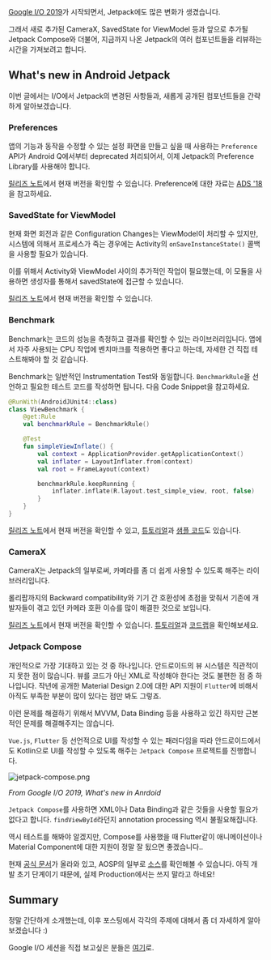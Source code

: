 [Google I/O 2019](https://events.google.com/io/)가 시작되면서, Jetpack에도 많은 변화가 생겼습니다.

그래서 새로 추가된 CameraX, SavedState for ViewModel 등과 앞으로 추가될 Jetpack Compose와 더불어, 지금까지 나온 Jetpack의 여러 컴포넌트들을 리뷰하는 시간을 가져보려고 합니다.



## What's new in Android Jetpack

이번 글에서는 I/O에서 Jetpack의 변경된 사항들과, 새롭게 공개된 컴포넌트들을 간략하게 알아보겠습니다.

### Preferences

앱의 기능과 동작을 수정할 수 있는 설정 화면을 만들고 싶을 때 사용하는 `Preference` API가 Android Q에서부터 deprecated 처리되어서, 이제 Jetpack의 Preference Library를 사용해야 합니다.

[릴리즈 노트](https://developer.android.com/jetpack/androidx/releases/preference)에서 현재 버전을 확인할 수 있습니다. Preference에 대한 자료는 [ADS '18](https://www.youtube.com/watch?v=PS9jhuHECEQ)을 참고하세요.



### SavedState for ViewModel

현재 화면 회전과 같은 Configuration Changes는 ViewModel이 처리할 수 있지만, 시스템에 의해서 프로세스가 죽는 경우에는 Activity의 `onSaveInstanceState()` 콜백을 사용할 필요가 있습니다.

이를 위해서 Activity와 ViewModel 사이의 추가적인 작업이 필요했는데, 이 모듈을 사용하면 생성자를 통해서 savedState에 접근할 수 있습니다.

[릴리즈 노트](https://developer.android.com/jetpack/androidx/releases/savedstate)에서 현재 버전을 확인할 수 있습니다.



### Benchmark

Benchmark는 코드의 성능을 측정하고 결과를 확인할 수 있는 라이브러리입니다. 앱에서 자주 사용되는 CPU 작업에 벤치마크를 적용하면 좋다고 하는데, 자세한 건 직접 테스트해봐야 할 것 같습니다.

Benchmark는 일반적인 Instrumentation Test와 동일합니다. `BenchmarkRule`을 선언하고 필요한 테스트 코드를 작성하면 됩니다. 다음 Code Snippet을 참고하세요.

```kotlin
@RunWith(AndroidJUnit4::class)
class ViewBenchmark {
    @get:Rule
    val benchmarkRule = BenchmarkRule()

    @Test
    fun simpleViewInflate() {
        val context = ApplicationProvider.getApplicationContext()
        val inflater = LayoutInflater.from(context)
        val root = FrameLayout(context)

        benchmarkRule.keepRunning {
            inflater.inflate(R.layout.test_simple_view, root, false)
        }
    }
}
```

[릴리즈 노트](https://developer.android.com/jetpack/androidx/releases/benchmark)에서 현재 버전을 확인할 수 있고, [튜토리얼](https://developer.android.com/studio/profile/benchmark.md)과 [샘플 코드](https://github.com/googlesamples/android-performance)도 있습니다.



### CameraX

CameraX는 Jetpack의 일부로써, 카메라를 좀 더 쉽게 사용할 수 있도록 해주는 라이브러리입니다. 

롤리팝까지의 Backward compatibility와 기기 간 호환성에 초점을 맞춰서 기존에 개발자들이 겪고 있던 카메라 호환 이슈를 많이 해결한 것으로 보입니다.

[릴리즈 노트](https://developer.android.com/jetpack/androidx/releases/camerax)에서 현재 버전을 확인할 수 있습니다. [튜토리얼](https://developer.android.com/jetpack/androidx/releases/camerax)과 [코드랩](https://codelabs.developers.google.com/codelabs/camerax-getting-started/#0)을 확인해보세요.



### Jetpack Compose

개인적으로 가장 기대하고 있는 것 중 하나입니다. 안드로이드의 뷰 시스템은 직관적이지 못한 점이 많습니다. 뷰를 코드가 아닌 XML로 작성해야 한다는 것도 불편한 점 중 하나입니다. 작년에 공개한 Material Design 2.0에 대한 API 지원이 `Flutter`에 비해서 아직도 부족한 부분이 많이 있다는 점만 봐도 그렇죠.

이런 문제를 해결하기 위해서 MVVM, Data Binding 등을 사용하고 있긴 하지만 근본적인 문제를 해결해주지는 않습니다.

`Vue.js`,  `Flutter` 등 선언적으로 UI를 작성할 수 있는 패러다임을 따라 안드로이드에서도 Kotlin으로 UI를 작성할 수 있도록 해주는 `Jetpack Compose` 프로젝트를 진행합니다.


![jetpack-compose.png](https://images.velog.io/post-images/tura/6d586bb0-71a3-11e9-bb4e-7b3f80e8f91c/jetpack-compose.png)

*From Google I/O 2019, What's new in Anrdoid*



`Jetpack Compose`를 사용하면 XML이나 Data Binding과 같은 것들을 사용할 필요가 없다고 합니다. `findViewById`라던지 annotation processing 역시 불필요해집니다.

역시 테스트를 해봐야 알겠지만, Compose를 사용했을 때 Flutter같이 애니메이션이나 Material Component에 대한 지원이 정말 잘 됬으면 좋겠습니다.. 

현재 [공식 문서](https://developer.android.com/jetpack/compose)가 올라와 있고, AOSP의 일부로 [소스](https://android.googlesource.com/platform/frameworks/support/+/refs/heads/androidx-master-dev/ui/README.md)를 확인해볼 수 있습니다. 아직 개발 초기 단계이기 때문에, 실제 Production에서는 쓰지 말라고 하네요!

## Summary

정말 간단하게 소개했는데, 이후 포스팅에서 각각의 주제에 대해서 좀 더 자세하게 알아보겠습니다 :)

Google I/O 세션을 직접 보고싶은 분들은 [여기](https://events.google.com/io/schedule/events/b15cf123-8048-492f-b108-45024581999a)로.